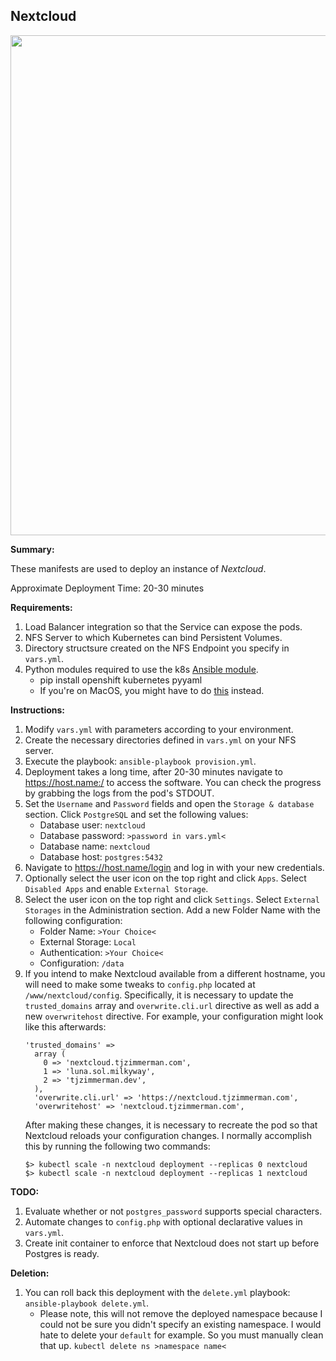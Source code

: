 ## Nextcloud

<p align="center">
  <img src="https://raw.githubusercontent.com/zimmertr/Kubernetes-Manifests/master/Nextcloud/screenshot.png" width="800">
</p>

**Summary:**

These manifests are used to deploy an instance of *Nextcloud*. 

Approximate Deployment Time: 20-30 minutes

**Requirements:**  

1. Load Balancer integration so that the Service can expose the pods.
2. NFS Server to which Kubernetes can bind Persistent Volumes.
3. Directory structsure created on the NFS Endpoint you specify in `vars.yml`.
4. Python modules required to use the k8s [Ansible module](https://docs.ansible.com/ansible/latest/modules/k8s_module.html).    
    * pip install openshift kubernetes pyyaml 
    * If you're on MacOS, you might have to do [this](https://github.com/ansible/ansible/issues/43637#issuecomment-443495763) instead.

**Instructions:**  

1. Modify `vars.yml` with parameters according to your environment.
2. Create the necessary directories defined in `vars.yml` on your NFS server.
3. Execute the playbook: `ansible-playbook provision.yml`. 
4. Deployment takes a long time, after 20-30 minutes navigate to https://host.name:/ to access the software. You can check the progress by grabbing the logs from the pod's STDOUT.
5. Set the `Username` and `Password` fields and open the `Storage & database` section. Click `PostgreSQL` and set the following values:
    * Database user: `nextcloud`
    * Database password: `>password in vars.yml<`
    * Database name: `nextcloud`
    * Database host: `postgres:5432`
6. Navigate to https://host.name/login and log in with your new credentials.
7. Optionally select the user icon on the top right and click `Apps`. Select `Disabled Apps` and enable `External Storage`. 
8. Select the user icon on the top right and click `Settings`. Select `External Storages` in the Administration section. Add a new Folder Name with the following configuration:
    * Folder Name: `>Your Choice<`
    * External Storage: `Local`
    * Authentication: `>Your Choice<`
    * Configuration: `/data`
9. If you intend to make Nextcloud available from a different hostname, you will need to make some tweaks to `config.php` located at `/www/nextcloud/config`. Specifically, it is necessary to update the `trusted_domains` array and `overwrite.cli.url` directive as well as add a new `overwritehost` directive. For example, your configuration might look like this afterwards:
    ```
    'trusted_domains' =>
      array (
        0 => 'nextcloud.tjzimmerman.com',
        1 => 'luna.sol.milkyway',
        2 => 'tjzimmerman.dev',
      ),
      'overwrite.cli.url' => 'https://nextcloud.tjzimmerman.com',
      'overwritehost' => 'nextcloud.tjzimmerman.com',
    ```
    After making these changes, it is necessary to recreate the pod so that Nextcloud reloads your configuration changes. I normally accomplish this by running the following two commands:
    ```
    $> kubectl scale -n nextcloud deployment --replicas 0 nextcloud
    $> kubectl scale -n nextcloud deployment --replicas 1 nextcloud
    ```

**TODO:**
1. Evaluate whether or not `postgres_password` supports special characters.
2. Automate changes to `config.php` with optional declarative values in `vars.yml`.
3. Create init container to enforce that Nextcloud does not start up before Postgres is ready.

**Deletion:**  

1. You can roll back this deployment with the `delete.yml` playbook: `ansible-playbook delete.yml`.
    * Please note, this will not remove the deployed namespace because I could not be sure you didn't specify an existing namespace. I would hate to delete your `default` for example. So you must manually clean that up. `kubectl delete ns >namespace name<`
